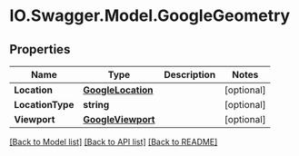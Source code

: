 # IO.Swagger.Model.GoogleGeometry
## Properties

Name | Type | Description | Notes
------------ | ------------- | ------------- | -------------
**Location** | [**GoogleLocation**](GoogleLocation.md) |  | [optional] 
**LocationType** | **string** |  | [optional] 
**Viewport** | [**GoogleViewport**](GoogleViewport.md) |  | [optional] 

[[Back to Model list]](../README.md#documentation-for-models) [[Back to API list]](../README.md#documentation-for-api-endpoints) [[Back to README]](../README.md)

